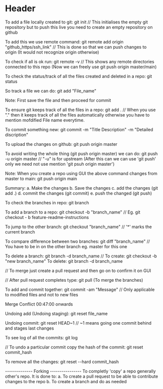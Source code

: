# Header

To add a file locally created to git:
git init          // This initialises the empty git repository but to push this live 
                     you need to create an empty repository on github

To add this we use remote command:
git remote add origin "github_https/ssh_link"    // This is done so that we can push changes to origin 
                                                   (It would not recognize origin otherwise)

To check if all is ok run:
git remote -v       // This shows any remote directories connected to this repo
                       (Now we can freely use git push origin master/main)

To check the status/track of all the files created and deleted in a repo: 
git status

So track a file we can do: 
git add "File_name"

Note: First save the file and then proceed for commit

To ensure git keeps track of all the files in a repo:
git add .   // When you use "." then it keeps track of all the files automatically 
               otherwise you have to mention mofdified File name everytime.

To commit something new:
git commit -m "Title Description" -m "Detailed discription"

To upload the changes on github:
git push origin master

To avoid writing the whole thing (git push origin master) we can do:
git push -u origin master       // "-u" is for upstream
                                   (After this can we can use 'git push' only we need not
                                   use mention 'git psuh origin master')


Note: When you create a repo using GUI the above command changes from master to main:
      git push origin main


Summary: 
a. Make the changes
b. Save the changes
c. add the changes (git add .)
d. commit the changes (git commit)
e. push the changed (git push)

To check the branches in repo: 
git branch

To add a branch to a repo:
git checkout -b "branch_name"       // Eg. git checkout - b feature-readme-instructions

To jump to the other branch:
git checkout "branch_name"          // '*' marks the current branch

To compare difference between two branches:
git diff "branch_name"              // You have to be in on the other branch eg. master for this one

To delete a branch:
git branch -d branch_name           // To create: git checkout -b "new branch_name"
                                       To delete: git branch -d branch_name

// To merge just create a pull request and then go on to confirm it on GUI

// After pull request completes type: git pull (To merge the branches)

To add and commit together:
git commit -am "Message"            // Only applicable to modified files and not to new files 

Merge Conflict 00:47:00 onwards

Undoing add (Undoing staging): 
git reset file_name

Undoing commit:
git reset HEAD~1
// ~1 means going one commit behind and stages last changes 

To see log of all the commits:
git log

// To undo a particular commit copy the hash of the commit:
git reset commit_hash

To remove all the changes:
git reset --hard commit_hash

-------------- Forking ----------------
To completly 'copy' a repo generally other's repo. It is done to:
a. To create a pull request to be able to contribute changes to the repo
b. To create a branch and do as needed          


